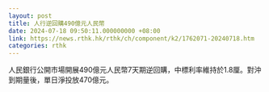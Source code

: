 ```yaml
---
layout: post
title: 人行逆回購490億元人民幣
date: 2024-07-18 09:50:11.000000000 +08:00
link: https://news.rthk.hk/rthk/ch/component/k2/1762071-20240718.htm
categories: rthk
---
```


人民銀行公開市場開展490億元人民幣7天期逆回購，中標利率維持於1.8厘。對沖到期量後，單日淨投放470億元。

